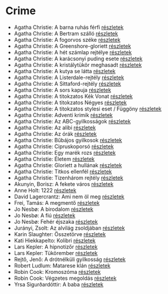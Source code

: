 # Crime

- Agatha Christie: A barna ruhás férfi [részletek](_details/Agatha%20Christie.md#id_1745)
- Agatha Christie: A Bertram szálló [részletek](_details/Agatha%20Christie.md#id_1746)
- Agatha Christie: A fogorvos széke [részletek](_details/Agatha%20Christie.md#id_1747)
- Agatha Christie: A Greenshore-gloriett [részletek](_details/Agatha%20Christie.md#id_1762)
- Agatha Christie: A hét számlap rejtélye [részletek](_details/Agatha%20Christie.md#id_1748)
- Agatha Christie: A karácsonyi puding esete [részletek](_details/Agatha%20Christie.md#id_1749)
- Agatha Christie: A kristálytükör meghasadt [részletek](_details/Agatha%20Christie.md#id_1750)
- Agatha Christie: A kutya se látta [részletek](_details/Agatha%20Christie.md#id_1751)
- Agatha Christie: A Listerdale-rejtély [részletek](_details/Agatha%20Christie.md#id_1753)
- Agatha Christie: A Sittaford-rejtély [részletek](_details/Agatha%20Christie.md#id_1754)
- Agatha Christie: A sors kapuja [részletek](_details/Agatha%20Christie.md#id_1755)
- Agatha Christie: A titokzatos Kék Vonat [részletek](_details/Agatha%20Christie.md#id_1757)
- Agatha Christie: A titokzatos Négyes [részletek](_details/Agatha%20Christie.md#id_238)
- Agatha Christie: A titokzatos stylesi eset / Függöny [részletek](_details/Agatha%20Christie.md#id_1758)
- Agatha Christie: Adventi krimik [részletek](_details/Agatha%20Christie.md#id_1761)
- Agatha Christie: Az ABC-gyilkosságok [részletek](_details/Agatha%20Christie.md#id_1764)
- Agatha Christie: Az alibi [részletek](_details/Agatha%20Christie.md#id_1765)
- Agatha Christie: Az órák [részletek](_details/Agatha%20Christie.md#id_1768)
- Agatha Christie: Bűbájos gyilkosok [részletek](_details/Agatha%20Christie.md#id_1771)
- Agatha Christie: Cipruskoporsó [részletek](_details/Agatha%20Christie.md#id_1772)
- Agatha Christie: Egy marék rozs [részletek](_details/Agatha%20Christie.md#id_1773)
- Agatha Christie: Életem [részletek](_details/Agatha%20Christie.md#id_1774)
- Agatha Christie: Gloriett a hullának [részletek](_details/Agatha%20Christie.md#id_1777)
- Agatha Christie: Titkos ellenfél [részletek](_details/Agatha%20Christie.md#id_1756)
- Agatha Christie: Tizenhárom rejtély [részletek](_details/Agatha%20Christie.md#id_1759)
- Akunyin, Borisz: A fekete város [részletek](_details/Akunyin%2C%20Borisz.md#id_1111)
- Anne Holt: 1222 [részletek](_details/Anne%20Holt.md#id_958)
- David Lagercrantz: Ami nem öl meg [részletek](_details/David%20Lagercrantz.md#id_960)
- Frei, Tamás: A megmentő [részletek](_details/Frei%2C%20Tam%C3%A1s.md#id_107)
- Jo Nesbø: A birodalom [részletek](_details/Jo%20Nesb%C3%B8.md#id_1735)
- Jo Nesbø: A fiú [részletek](_details/Jo%20Nesb%C3%B8.md#id_1741)
- Jo Nesbø: Fehér éjszaka [részletek](_details/Jo%20Nesb%C3%B8.md#id_978)
- Jurányi, Zsolt: Az alvilág zsoldjában [részletek](_details/Jur%C3%A1nyi%2C%20Zsolt.md#id_374)
- Karin Slaughter: Összetörve [részletek](_details/Karin%20Slaughter.md#id_1488)
- Kati Hiekkapelto: Kolibri [részletek](_details/Kati%20Hiekkapelto.md#id_1198)
- Lars Kepler: A hipnotizőr [részletek](_details/Lars%20Kepler.md#id_1681)
- Lars Kepler: Tükörember [részletek](_details/Lars%20Kepler.md#id_1682)
- Rejtő, Jenő: A drótnélküli gyilkosság [részletek](_details/Rejt%C5%91%2C%20Jen%C5%91.md#id_127)
- Robert Ludlum: Matarese klán [részletek](_details/Robert%20Ludlum.md#id_35)
- Robin Cook: Kromoszóma [részletek](_details/Robin%20Cook.md#id_95)
- Robin Cook: Végzetes megoldás [részletek](_details/Robin%20Cook.md#id_105)
- Yrsa Sigurðardóttir: A baba [részletek](_details/Yrsa%20Sigur%C3%B0ard%C3%B3ttir.md#id_1729)